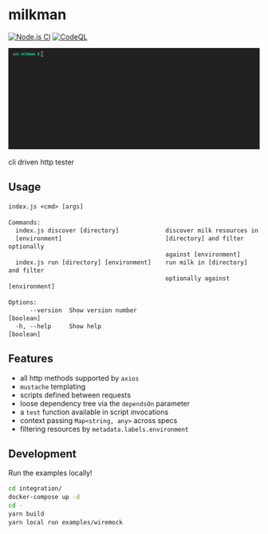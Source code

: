 # milkman

[![Node.js CI](https://github.com/nhomble/milkman/actions/workflows/node.js.yml/badge.svg)](https://github.com/nhomble/milkman/actions/workflows/node.js.yml)
[![CodeQL](https://github.com/nhomble/milkman/actions/workflows/codeql-analysis.yml/badge.svg)](https://github.com/nhomble/milkman/actions/workflows/codeql-analysis.yml)

![demo](./docs/demo.gif)

cli driven http tester

## Usage

```
index.js <cmd> [args]

Commands:
  index.js discover [directory]             discover milk resources in
  [environment]                             [directory] and filter optionally
                                            against [environment]
  index.js run [directory] [environment]    run milk in [directory] and filter
                                            optionally against [environment]

Options:
      --version  Show version number                                   [boolean]
  -h, --help     Show help                                             [boolean]
```

## Features

- all http methods supported by `axios`
- `mustache` templating
- scripts defined between requests
- loose dependency tree via the `dependsOn` parameter
- a `test` function available in script invocations
- context passing `Map<string, any>` across specs
- filtering resources by `metadata.labels.environment`

## Development

Run the examples locally!

```sh
cd integration/
docker-compose up -d
cd -
yarn build
yarn local run examples/wiremock
```
